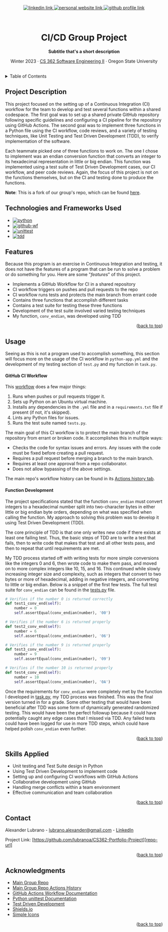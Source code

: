 <!-- Improved compatibility of back to top link: See: https://github.com/othneildrew/Best-README-Template/pull/73 -->
<a name="readme-top"></a>

<!-- Centered title section with descriptive lines -->
<div align="center">
  <!-- Badges -->
  <p>
    <a href="www.linkedin.com/in/lubrano-alexander">
      <img src="https://img.shields.io/badge/LinkedIn-0A66C2?style=for-the-badge&logo=linkedin" alt="linkedin link" />
    </a>
    <a href="https://lubranoa.github.io">
      <img src="https://img.shields.io/badge/Personal_Site-47b51b?style=for-the-badge" alt="personal website link" />
    </a>
    <a href="https://github.com/lubranoa">
      <img src="https://img.shields.io/badge/GitHub-8A2BE2?style=for-the-badge&logo=github" alt="github profile link" />
    </a>
  </p>
  <br />
  <!-- Titles and Subtitles -->
  <h1 align="center">CI/CD Group Project</h1>
  <p align="center">
    <b>Subtitle that's a short description</b>
  </p>
  <p align="center">
    Winter 2023 · <a href="https://ecampus.oregonstate.edu/soc/ecatalog/ecoursedetail.htm?subject=CS&coursenumber=362&termcode=ALL">CS 362 Software Engineering II</a> · Oregon State University
  </p>
  <br />
</div>

<!-- Table of Contents -->
<details>
  <summary>Table of Contents</summary>
    
  - [Project Description](#project-description)
  - [Technologies Used](#technologies-and-frameworks-used)
  - [Features](#features)
  - [Usage](#usage)
  - [Skills Applied](#skills-applied)
  - [Acknowledgments](#acknowledgements)

</details>

<!-- Project Description -->
## Project Description

This project focused on the setting up of a Continuous Integration (CI) workflow for the team to develop and test several functions within a shared codespace. The first goal was to set up a shared private GitHub repository following specific guidelines and configuring a CI pipeline for the repository using GitHub Actions. The second goal was to implement three functions in a Python file using the CI workflow, code reviews, and a variety of testing techniques, like Unit Testing and Test Driven Development (TDD), to verify implementation of the software.

Each teammate picked one of three functions to work on. The one I chose to implement was an endian conversion function that converts an integer to its hexadecimal representation in little or big endian. This function was implemented using a test suite of Test Driven Development cases, our CI workflow, and peer code reviews. Again, the focus of this project is not on the functions themselves, but on the CI and testing done to produce the functions.

**Note**: This is a fork of our group's repo, which can be found [here][main-repo-url].

<!-- Technologies Used -->
## Technologies and Frameworks Used

   - [![python][python]][python-url]
   - [![github-wf][github-wf]][github-wf-url]
   - [![unittest][unittest]][unittest-url]
   - [![tdd][tdd]][tdd-url]

<!-- Features -->
## Features
   
  Because this program is an exercise in Continuous Integration and testing, it does not have the features of a program that can be run to solve a problem or do something for you. Here are some "*features*" of this project.

  - Implements a GitHub Workflow for CI in a shared repository
  - CI workflow triggers on pushes and pull requests to the repo
  - CI workflow runs tests and protects the main branch from errant code
  - Contains three functions that accomplish different tasks
  - Contains a test suite for testing these three functions
  - Development of the test suite involved varied testing techniques
  - My function, `conv_endian`, was developed using TDD

<p align="right">(<a href="#readme-top">back to top</a>)</p>

<!-- Usage -->
## Usage

Seeing as this is not a program used to accomplish something, this section will focus more on the usage of the CI workflow in `python-app.yml` and the development of my testing section of `test.py` and my function in `task.py`.

#### GitHub CI Workflow

This [workflow](/.github/workflows/python-app.yml) does a few major things:
  1) Runs when pushes or pull requests trigger it.
  2) Sets up Python on an Ubuntu virtual machine.
  3) Installs any dependencies in the `.yml` file and in a `requirements.txt` file if present (if not, it's skipped).
  4) Lints any Python files for issues.
  5) Runs the test suite named `tests.py`.

The main goal of this CI workflow is to protect the main branch of the repository from errant or broken code. It accomplishes this in multiple ways:
  - Checks the code for syntax issues and errors. Any issues with the code must be fixed before creating a pull request.
  - Requires a pull request before merging a branch to the main branch.
  - Requires at least one approval from a repo collaborator.
  - Does not allow bypassing of the above settings.

The main repo's workflow history can be found in its [Actions history tab][repo-actions-url].

#### Function Development

The project specifications stated that the function `conv_endian` must convert integers to a hexadecimal number split into two-character bytes in either little or big endian byte orders, depending on what was specified when calling the function. My approach to solving this problem was to develop it using Test Driven Development (TDD).

The core principle of TDD is that one only writes new code if there exists at least one failing test. Thus, the basic steps of TDD are to write a test that fails, then to write code that makes that test and all other tests pass, and then to repeat that until requirements are met. 

My TDD process started off with writing tests for more simple conversions like the integers 0 and 6, then wrote code to make them pass, and moved on to more complex integers like 10, 15, and 16. This continued while slowly increasing integer size and complexity, such as integers that convert to two bytes or more of hexadecimal, adding in negative integers, and converting to little or big endian. Below is a snippet of the first few tests. The full test suite for `conv_endian` can be found in the [tests.py](/tests.py) file.

```python
# Verifies if the number 0 is returned correctly
def test1_conv_end(self):
    number = 0
    self.assertEqual(conv_endian(number), '00')

# Verifies if the number 6 is returned properly
def test2_conv_end(self):
    number = 6
    self.assertEqual(conv_endian(number), '06')

# Verifies if the number 9 is returned properly
def test3_conv_end(self):
    number = 9
    self.assertEqual(conv_endian(number), '09')

# Verifies if the number 10 is returned properly
def test4_conv_end(self):
    number = 10
    self.assertEqual(conv_endian(number), '0A')
```

Once the requirements for `conv_endian` were completely met by the function I developed in [task.py](/task.py), my TDD process was finished. This was the final version turned in for a grade. Some other testing that would have been beneficial after TDD was some form of dynamically generated randomized testing. This would have been the perfect followup because it could have potentially caught any edge cases that I missed via TDD. Any failed tests could have been logged for use in more TDD steps, which could have helped polish `conv_endian` even further.

<p align="right">(<a href="#readme-top">back to top</a>)</p>

<!-- Skills Applied -->
## Skills Applied

  - Unit testing and Test Suite design in Python
  - Using Test Driven Development to implement code
  - Setting up and configuring CI workflows with GitHub Actions
  - Collaborative development using GitHub
  - Handling merge conflicts within a team environment
  - Effective communication and team collaboration

<p align="right">(<a href="#readme-top">back to top</a>)</p>

<!-- Contact -->
## Contact

Alexander Lubrano - [lubrano.alexander@gmail.com][email] - [LinkedIn][linkedin-url]

Project Link: [https://github.com/lubranoa/CS362-Portfolio-Project][repo-url]

<p align="right">(<a href="#readme-top">back to top</a>)</p>

<!-- Acknowledgements -->
## Acknowledgments

  - [Main Group Repo][main-repo-url]
  - [Main Group Repo Actions History][repo-actions-url]
  - [GitHub Actions Workflow Documentation][github-wf-url]
  - [Python unittest Documentation][unittest-url]
  - [Test Driven Development][tdd-url]
  - [Shields.io][shields-url]
  - [Simple Icons][icons-url]

<p align="right">(<a href="#readme-top">back to top</a>)</p>

<!-- Markdown links -->
<!-- https://www.markdownguide.org/basic-syntax/#reference-style-links -->
[python]: https://img.shields.io/badge/Python-3776AB?style=for-the-badge&logo=python&logoColor=ffd343
[python-url]: https://www.python.org/

[github-wf]: https://img.shields.io/badge/GitHub_Workflows-2088FF?style=for-the-badge&logo=githubactions&logoColor=white
[github-wf-url]: https://docs.github.com/en/actions/using-workflows

[unittest]: https://img.shields.io/badge/Python_unittest-3776AB?style=for-the-badge&logo=python&logoColor=ffd343
[unittest-url]: https://docs.python.org/3/library/unittest.html

[tdd]: https://img.shields.io/badge/Test_Driven_Development-grey?style=for-the-badge
[tdd-url]: https://www.guru99.com/test-driven-development.html

[main-repo-url]: https://github.com/Spatch7/CS362Portfolio
[repo-actions-url]: https://github.com/Spatch7/CS362Portfolio/actions
[shields-url]: https://shields.io/
[icons-url]: https://simpleicons.org/

[email]: mailto:lubrano.alexander@gmail.com
[linkedin-url]: www.linkedin.com/in/lubrano-alexander
[repo-url]: https://github.com/lubranoa/CS362-Portfolio-Project